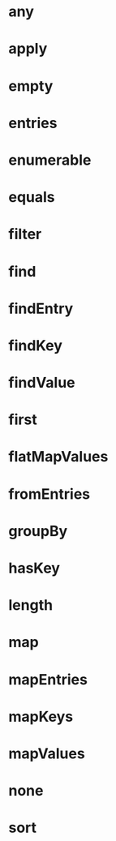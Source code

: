 # any

<!-- TODO-START
TODO: Fill short description here.

## Type signature

TODO: Fill type signature down below.

```
any ⇒ any
```

## Examples

TODO: List at least one example down below.

```javascript
any(); // ⇒ TODO
```

## Questions

TODO: List questions that may this function answers.
TODO-END -->


# apply

<!-- TODO-START
TODO: Fill short description here.

## Type signature

TODO: Fill type signature down below.

```
any ⇒ any
```

## Examples

TODO: List at least one example down below.

```javascript
apply(); // ⇒ TODO
```

## Questions

TODO: List questions that may this function answers.
TODO-END -->


# empty

<!-- TODO-START
TODO: Fill short description here.

## Type signature

TODO: Fill type signature down below.

```
any ⇒ any
```

## Examples

TODO: List at least one example down below.

```javascript
empty(); // ⇒ TODO
```

## Questions

TODO: List questions that may this function answers.
TODO-END -->


# entries

<!-- TODO-START
TODO: Fill short description here.

## Type signature

TODO: Fill type signature down below.

```
any ⇒ any
```

## Examples

TODO: List at least one example down below.

```javascript
entries(); // ⇒ TODO
```

## Questions

TODO: List questions that may this function answers.
TODO-END -->


# enumerable

<!-- TODO-START
TODO: Fill short description here.

## Type signature

TODO: Fill type signature down below.

```
any ⇒ any
```

## Examples

TODO: List at least one example down below.

```javascript
enumerable(); // ⇒ TODO
```

## Questions

TODO: List questions that may this function answers.
TODO-END -->


# equals

<!-- TODO-START
TODO: Fill short description here.

## Type signature

TODO: Fill type signature down below.

```
any ⇒ any
```

## Examples

TODO: List at least one example down below.

```javascript
equals(); // ⇒ TODO
```

## Questions

TODO: List questions that may this function answers.
TODO-END -->


# filter

<!-- TODO-START
TODO: Fill short description here.

## Type signature

TODO: Fill type signature down below.

```
any ⇒ any
```

## Examples

TODO: List at least one example down below.

```javascript
filter(); // ⇒ TODO
```

## Questions

TODO: List questions that may this function answers.
TODO-END -->


# find

<!-- TODO-START
TODO: Fill short description here.

## Type signature

TODO: Fill type signature down below.

```
any ⇒ any
```

## Examples

TODO: List at least one example down below.

```javascript
find(); // ⇒ TODO
```

## Questions

TODO: List questions that may this function answers.
TODO-END -->


# findEntry

<!-- TODO-START
TODO: Fill short description here.

## Type signature

TODO: Fill type signature down below.

```
any ⇒ any
```

## Examples

TODO: List at least one example down below.

```javascript
findEntry(); // ⇒ TODO
```

## Questions

TODO: List questions that may this function answers.
TODO-END -->


# findKey

<!-- TODO-START
TODO: Fill short description here.

## Type signature

TODO: Fill type signature down below.

```
any ⇒ any
```

## Examples

TODO: List at least one example down below.

```javascript
findKey(); // ⇒ TODO
```

## Questions

TODO: List questions that may this function answers.
TODO-END -->


# findValue

<!-- TODO-START
TODO: Fill short description here.

## Type signature

TODO: Fill type signature down below.

```
any ⇒ any
```

## Examples

TODO: List at least one example down below.

```javascript
findValue(); // ⇒ TODO
```

## Questions

TODO: List questions that may this function answers.
TODO-END -->


# first

<!-- TODO-START
TODO: Fill short description here.

## Type signature

TODO: Fill type signature down below.

```
any ⇒ any
```

## Examples

TODO: List at least one example down below.

```javascript
first(); // ⇒ TODO
```

## Questions

TODO: List questions that may this function answers.
TODO-END -->


# flatMapValues

<!-- TODO-START
TODO: Fill short description here.

## Type signature

TODO: Fill type signature down below.

```
any ⇒ any
```

## Examples

TODO: List at least one example down below.

```javascript
flatMapValues(); // ⇒ TODO
```

## Questions

TODO: List questions that may this function answers.
TODO-END -->


# fromEntries

<!-- TODO-START
TODO: Fill short description here.

## Type signature

TODO: Fill type signature down below.

```
any ⇒ any
```

## Examples

TODO: List at least one example down below.

```javascript
fromEntries(); // ⇒ TODO
```

## Questions

TODO: List questions that may this function answers.
TODO-END -->


# groupBy

<!-- TODO-START
TODO: Fill short description here.

## Type signature

TODO: Fill type signature down below.

```
any ⇒ any
```

## Examples

TODO: List at least one example down below.

```javascript
groupBy(); // ⇒ TODO
```

## Questions

TODO: List questions that may this function answers.
TODO-END -->


# hasKey

<!-- TODO-START
TODO: Fill short description here.

## Type signature

TODO: Fill type signature down below.

```
any ⇒ any
```

## Examples

TODO: List at least one example down below.

```javascript
hasKey(); // ⇒ TODO
```

## Questions

TODO: List questions that may this function answers.
TODO-END -->


# length

<!-- TODO-START
TODO: Fill short description here.

## Type signature

TODO: Fill type signature down below.

```
any ⇒ any
```

## Examples

TODO: List at least one example down below.

```javascript
length(); // ⇒ TODO
```

## Questions

TODO: List questions that may this function answers.
TODO-END -->


# map

<!-- TODO-START
TODO: Fill short description here.

## Type signature

TODO: Fill type signature down below.

```
any ⇒ any
```

## Examples

TODO: List at least one example down below.

```javascript
map(); // ⇒ TODO
```

## Questions

TODO: List questions that may this function answers.
TODO-END -->


# mapEntries

<!-- TODO-START
TODO: Fill short description here.

## Type signature

TODO: Fill type signature down below.

```
any ⇒ any
```

## Examples

TODO: List at least one example down below.

```javascript
mapEntries(); // ⇒ TODO
```

## Questions

TODO: List questions that may this function answers.
TODO-END -->


# mapKeys

<!-- TODO-START
TODO: Fill short description here.

## Type signature

TODO: Fill type signature down below.

```
any ⇒ any
```

## Examples

TODO: List at least one example down below.

```javascript
mapKeys(); // ⇒ TODO
```

## Questions

TODO: List questions that may this function answers.
TODO-END -->


# mapValues

<!-- TODO-START
TODO: Fill short description here.

## Type signature

TODO: Fill type signature down below.

```
any ⇒ any
```

## Examples

TODO: List at least one example down below.

```javascript
mapValues(); // ⇒ TODO
```

## Questions

TODO: List questions that may this function answers.
TODO-END -->


# none

<!-- TODO-START
TODO: Fill short description here.

## Type signature

TODO: Fill type signature down below.

```
any ⇒ any
```

## Examples

TODO: List at least one example down below.

```javascript
none(); // ⇒ TODO
```

## Questions

TODO: List questions that may this function answers.
TODO-END -->


# sort

<!-- TODO-START
TODO: Fill short description here.

## Type signature

TODO: Fill type signature down below.

```
any ⇒ any
```

## Examples

TODO: List at least one example down below.

```javascript
sort(); // ⇒ TODO
```

## Questions

TODO: List questions that may this function answers.
TODO-END -->
